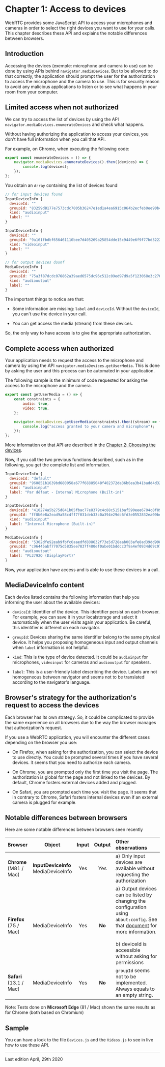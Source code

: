 # Chapter 1: Access to devices

WebRTC provides some JavaScript API to access your microphones and cameras in order to select the right devices you want to use for your calls. This chapter describes these API and explains the notable differences between browsers.

## Introduction

Accessing the devices (exemple: microphone and camera to use) can be done by using APIs behind `navigator.mediaDevices`. But to be allowed to do that correctly, the application should prompt the user for the authorization to access the microphone and the camera to use. This is for security reason to avoid any malicious applications to listen or to see what happens in your room from your computer.

## Limited access when not authorized

We can try to access the list of devices by using the API `navigator.mediaDevices.enumerateDevices` and check what happens.

Without having authorizing the application to access your devices, you don't have full information when you call that API.

For example, on Chrome, when executing the following code:

```js
export const enumerateDevices = () => {
    navigator.mediaDevices.enumerateDevices().then((devices) => {
        console.log(devices);
    });
};
```

You obtain an `Array` containing the list of devices found

```js
// for input devices found
InputDeviceInfo {
  deviceId: ""
  groupId: "83259d8177e7573cdc7005b36247e1ed1a4ea6915c064b2ecfeb0ee90b43a448"
  kind: "audioinput"
  label: ""
}

InputDeviceInfo {
  deviceId: ""
  groupId: "9a161fbdbf656461110bee7d405269a25854dde15c9449e6f9f77bd3222192f4"
  kind: "videoinput"
  label: ""
}

// for output devices dounf
MediaDeviceInfo {
  deviceId: ""
  groupId: "75a3f87dcdc076862a39aed6575dc96c512c09ed97d9a5f123068e3c2705c063"
  kind: "audiooutput"
  label: ""
}
```

The important things to notice are that:

-   Some information are missing: `label` and `deviceId`. Without the `deviceId`, you can't use the device in your call.

-   You can get access the media (stream) from these devices.

So, the only way to have access is to give the appropriate authorization.

## Complete access when authorized

Your application needs to request the access to the microphone and camera by using the API `navigator.mediaDevices.getUserMedia`. This is done by asking the user and this process can be automated in your application.

The following sample is the minimum of code requested for asking the access to the microphone and the camera.

```js
export const getUserMedia = () => {
    const constraints = {
        audio: true,
        video: true,
    };

    navigator.mediaDevices.getUserMedia(constraints).then((stream) => {
        console.log("access granted to your camera and microphone");
    });
};
```

More information on that API are described in the [Chapter 2: Choosing the devices](choosing%20the%20devices.md).

Now, if you call the two previous functions described, such as in the following, you get the complete list and information.

```js
InputDeviceInfo {
  deviceId: "default"
  groupId: "960851b1639bd680058a677f68885048f402372da36b6ea3b41badd4d32ad17d"
  kind: "audioinput"
  label: "Par défaut - Internal Microphone (Built-in)"
}

InputDeviceInfo {
  deviceId: "410274a5b275d841b05fbac77e8379c4c88c5151baf590eee6704c8f89f9c97b"
  groupId: "ff8b6e8a2ead9a58c4ff7f031deb33c0a394e29dc6fd3e0552832ea09be1192b"
  kind: "audioinput"
  label: "Internal Microphone (Built-in)"
}

MediaDeviceInfo {
  deviceId: "5302dfe92eab9fbfc6aaedfd808632f73e5d728aab003afe8ad39dd9988a1a1a"
  groupId: "c96445abf77075d5835ee7837f480ef0abe01bddcc3f9a4ef0934d69c9714ae2"
  kind: "audiooutput"
  label: "PL2792Q (DisplayPort)"
}
```

Now, your application have access and is able to use these devices in a call.

## MediaDeviceInfo content

Each device listed contains the following information that help you informing the user about the available devices:

-   `deviceId`: Identifier of the device. This identifier persist on each browser. For example, you can save it in your localstorage and select it automatically when the user visits again your application. Be careful, this identifier is different on each navigator.

-   `groupId`: Devices sharing the same identifier belong to the same physical device. It helps you proposing homogeneous input and output channels when `label` information is not helpful.

-   `kind`: This is the type of device detected. It could be `audioinput` for microphones, `videoinput` for cameras and `audiooutput` for speakers.

-   `label`: This is a user-friendly label describing the device. Labels are not homogeneous between navigator and seems not to be translated according to the navigator's language.

## Browser's strategy for the authorization's request to access the devices

Each browser has its own strategy. So, it could be complicated to provide the same experience on all browsers due to the way the browser manages that authorization's request.

If you use a WebRTC application, you will encounter the different cases depending on the browser you use:

-   On Firefox, when asking for the authorization, you can select the device to use directly. You could be prompted several times if you have several devices. It seems that you need to authorize each camera.

-   On Chrome, you are prompted only the first time you visit the page. The authorization is global for the page and not linked to the devices. By default, Chrome fosters external devices added and plugged.

-   On Safari, you are prompted each time you visit the page. It seems that in contrary to Chrome, Safari fosters internal devices even if an external camera is plugged for example.

## Notable differences between browsers

Here are some notable differences between browsers seen recently

| Browser                    | Object                                 | Input | Output | Other observations                                                                                                                                                                                                                                                              |
| :------------------------- | -------------------------------------- | :---: | :----: | :------------------------------------------------------------------------------------------------------------------------------------------------------------------------------------------------------------------------------------------------------------------------------ |
| **Chrome**<br>(M81 / Mac)  | **InputDeviceInfo**<br>MediaDeviceInfo |  Yes  |  Yes   | a) Only input devices are available without requesting the authorization                                                                                                                                                                                                        |
| **Firefox**<br>(75 / Mac)  | MediaDeviceInfo                        |  Yes  | **No** | a) Output devices can be listed by changing the configuration using `about:config`. See that [document](https://developer.mozilla.org/en-US/docs/Web/API/MediaDevices/enumerateDevices) for more information.<br/><br/>b) deviceId is accessible without asking for permissions |
| **Safari**<br>(13.1 / Mac) | MediaDeviceInfo                        |  Yes  | **No** | `groupId` seems not to be implemented. Always equals to an empty string.                                                                                                                                                                                                        |

Note: Tests done on **Microsoft Edge** (81 / Mac) shown the same results as for Chrome (both based on Chromium)

## Sample

You can have a look to the file `Devices.js` and the `Videos.js` to see in live how to use these API.

---

Last edition April, 29th 2020
